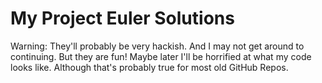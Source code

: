 # My Project Euler Solutions

Warning:  They'll probably be very hackish.  And I may not get around to continuing.  But they are fun!  Maybe later I'll be horrified at what my code looks like.  Although that's probably true for most old GitHub Repos.
